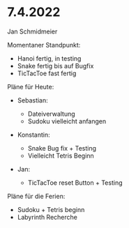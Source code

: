 # 7.4.2022

Jan Schmidmeier

Momentaner Standpunkt:
 - Hanoi fertig, in testing
 - Snake fertig bis auf Bugfix
 - TicTacToe fast fertig

Pläne für Heute:
 - Sebastian:
   - Dateiverwaltung
   - Sudoku vielleicht anfangen
 

 - Konstantin:
   - Snake Bug fix + Testing
   - Vielleicht Tetris Beginn


 - Jan:
   - TicTacToe reset Button + Testing

Pläne für die Ferien:
 - Sudoku + Tetris beginn
 - Labyrinth Recherche
